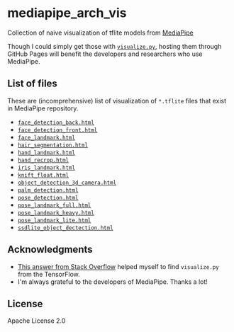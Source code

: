 # mediapipe_arch_vis
Collection of naive visualization of tflite models from [MediaPipe](https://github.com/google/mediapipe)

Though I could simply get those with [`visualize.py`](visualize.py),
hosting them through GitHub Pages will benefit the developers and researchers who use MediaPipe.

## List of files

These are (incomprehensive) list of visualization of `*.tflite` files that exist in MediaPipe repository.

- [`face_detection_back.html`](face_detection_back.html)
- [`face_detection_front.html`](face_detection_front.html)
- [`face_landmark.html`](face_landmark.html)
- [`hair_segmentation.html`](hair_segmentation.html)
- [`hand_landmark.html`](hand_landmark.html)
- [`hand_recrop.html`](hand_recrop.html)
- [`iris_landmark.html`](iris_landmark.html)
- [`knift_float.html`](knift_float.html)
- [`object_detection_3d_camera.html`](object_detection_3d_camera.html)
- [`palm_detection.html`](palm_detection.html)
- [`pose_detection.html`](pose_detection.html)
- [`pose_landmark_full.html`](pose_landmark_full.html)
- [`pose_landmark_heavy.html`](pose_landmark_heavy.html)
- [`pose_landmark_lite.html`](pose_landmark_lite.html)
- [`ssdlite_object_dectection.html`](ssdlite_object_dectection.html)

## Acknowledgments

- [This answer from Stack Overflow](https://stackoverflow.com/a/56961776/14931669) helped myself to find `visualize.py` from the TensorFlow.
- I'm always grateful to the developers of MediaPipe. Thanks a lot!


## License

Apache License 2.0
